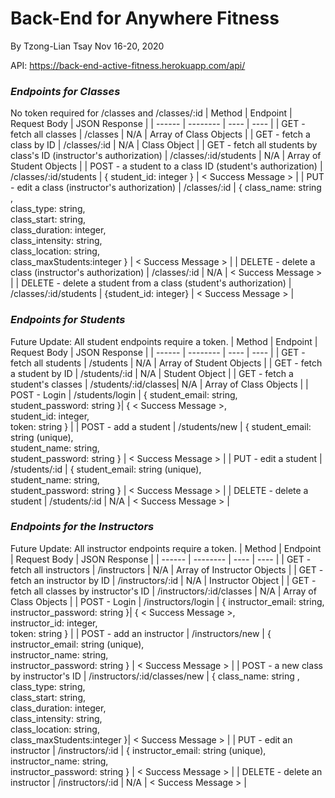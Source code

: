 # Back-End for Anywhere Fitness
By Tzong-Lian Tsay
Nov 16-20, 2020

API: https://back-end-active-fitness.herokuapp.com/api/

### **_Endpoints for Classes_**
No token required for /classes and /classes/:id
| Method | Endpoint | Request Body | JSON Response |
| ------ | -------- | ---- | ---- |
| GET - fetch all classes | /classes | N/A | Array of Class Objects |
| GET - fetch a class by ID | /classes/:id | N/A | Class Object |
| GET - fetch all students by class's ID (instructor's authorization) | /classes/:id/students | N/A | Array of Student Objects |
| POST - a student to a class ID (student's authorization) | /classes/:id/students | { student_id: integer } | < Success Message > |
| PUT - edit a class (instructor's authorization) | /classes/:id |  { class_name: string ,</br> class_type: string,</br> class_start: string,</br> class_duration: integer,</br> class_intensity: string,</br> class_location: string,</br> class_maxStudents:integer } | < Success Message > |
| DELETE - delete a class (instructor's authorization) | /classes/:id | N/A | < Success Message > |
| DELETE - delete a student from a class (student's authorization) | /classes/:id/students | {student_id: integer} | < Success Message > |

### **_Endpoints for Students_**
Future Update: All student endpoints require a token.
| Method | Endpoint | Request Body | JSON Response |
| ------ | -------- | ---- | ---- |
| GET - fetch all students | /students | N/A | Array of Student Objects |
| GET - fetch a student by ID | /students/:id | N/A | Student Object |
| GET - fetch a student's classes | /students/:id/classes| N/A | Array of Class Objects |
| POST - Login | /students/login | { student_email: string,</br> student_password: string }| { < Success Message >, </br> student_id: integer,</br> token: string } |
| POST - add a student | /students/new | { student_email: string (unique),</br> student_name: string,</br> student_password: string } | < Success Message > |
| PUT - edit a student | /students/:id | { student_email: string (unique),</br> student_name: string,</br> student_password: string } | < Success Message > |
| DELETE - delete a student | /students/:id | N/A | < Success Message > |

### **_Endpoints for the Instructors_**
Future Update: All instructor endpoints require a token.
| Method | Endpoint | Request Body | JSON Response |
| ------ | -------- | ---- | ---- |
| GET - fetch all instructors | /instructors | N/A | Array of Instructor Objects |
| GET - fetch an instructor by ID | /instructors/:id | N/A | Instructor Object |
| GET - fetch all classes by instructor's ID | /instructors/:id/classes | N/A | Array of Class Objects |
| POST - Login | /instructors/login | { instructor_email: string,</br> instructor_password: string }| { < Success Message >, </br> instructor_id: integer,</br> token: string } |
| POST - add an instructor | /instructors/new | { instructor_email: string (unique),</br> instructor_name: string,</br> instructor_password: string } | < Success Message > |
| POST - a new class by instructor's ID | /instructors/:id/classes/new | { class_name: string ,</br> class_type: string,</br> class_start: string,</br> class_duration: integer,</br> class_intensity: string,</br> class_location: string,</br> class_maxStudents:integer }| < Success Message > |
| PUT - edit an instructor | /instructors/:id | { instructor_email: string (unique),</br> instructor_name: string,</br> instructor_password: string } | < Success Message > |
| DELETE - delete an instructor | /instructors/:id | N/A | < Success Message > |

